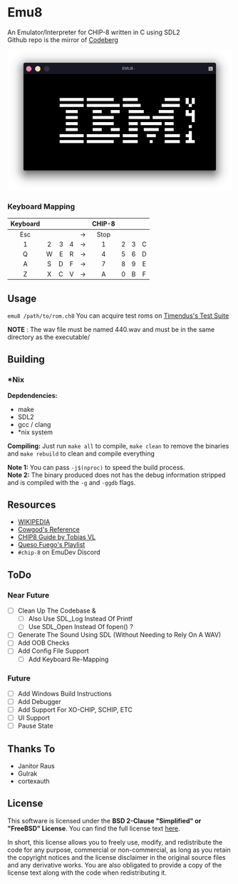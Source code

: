 # Emu8
An Emulator/Interpreter for CHIP-8 written in C using SDL2\
Github repo is the mirror of [Codeberg](https://codeberg.org/skinatro/emu8)


![Screenshot](./assets/ss.png)

### Keyboard Mapping
| Keyboard |       |      |       |       | CHIP-8 |       |      |       |
| :------: | :---: | ---: | :---: | :---: | :----: | :---: | ---: | :---: |
|   Esc    |       |      |       |   →   |  Stop  |       |      |       |
|    1     |   2   |    3 |   4   |   →   |   1    |   2   |    3 |   C   |
|    Q     |   W   |    E |   R   |   →   |   4    |   5   |    6 |   D   |
|    A     |   S   |    D |   F   |   →   |   7    |   8   |    9 |   E   |
|    Z     |   X   |    C |   V   |   →   |   A    |   0   |    B |   F   |

## Usage
 `emu8 /path/to/rom.ch8`
 You can acquire test roms on [Timendus's Test Suite](https://github.com/Timendus/chip8-test-suite)
 
__NOTE__ : The wav file must be named 440.wav and must be in the same directory as the executable/ 

## Building
### *Nix
 __Depdendencies:__
- make
- SDL2
- gcc / clang
- *nix system

__Compiling:__ Just run `make all` to compile, `make clean` to remove the binaries and `make rebuild` to clean and compile everything

__Note 1:__ You can pass `-j$(nproc)` to speed the build process.\
__Note 2:__ The binary produced does not has the debug information stripped and is compiled with the `-g` and `-ggdb` flags.

## Resources

- [WIKIPEDIA](https://en.wikipedia.org/wiki/CHIP-8)
- [Cowgod's Reference](http://devernay.free.fr/hacks/chip8/C8TECH10.HTM)
- [CHIP8 Guide by Tobias VL](https://tobiasvl.github.io/blog/write-a-chip-8-emulator/)
- [Queso Fuego's Playlist](https://www.youtube.com/watch?v=YvZ3LGaNiS0&list=PLT7NbkyNWaqbyBMzdySdqjnfUFxt8rnU_)
- `#chip-8` on EmuDev Discord

## ToDo
### Near Future
- [ ] Clean Up The Codebase & 
   - [ ] Also Use SDL_Log Instead Of Printf 
   - [ ] Use SDL_Open Instead Of fopen() ?
- [ ] Generate The Sound Using SDL (Without Needing to Rely On A WAV)
- [ ] Add OOB Checks
- [ ] Add Config File Support 
    - [ ] Add Keyboard Re-Mapping
### Future
- [ ] Add Windows Build Instructions
- [ ] Add Debugger
- [ ] Add Support For XO-CHIP, SCHIP, ETC
- [ ] UI Support
- [ ] Pause State
## Thanks To
- Janitor Raus
- Gulrak
- cortexauth

## License

This software is licensed under the __BSD 2-Clause "Simplified" or "FreeBSD" License__. You can find the full license text [here](https://opensource.org/licenses/BSD-2-Clause).

In short, this license allows you to freely use, modify, and redistribute the code for any purpose, commercial or non-commercial, as long as you retain the copyright notices and the license disclaimer in the original source files and any derivative works. You are also obligated to provide a copy of the license text along with the code when redistributing it.
